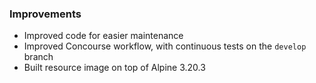 ### Improvements

- Improved code for easier maintenance
- Improved Concourse workflow, with continuous tests on the `develop` branch
- Built resource image on top of Alpine 3.20.3
